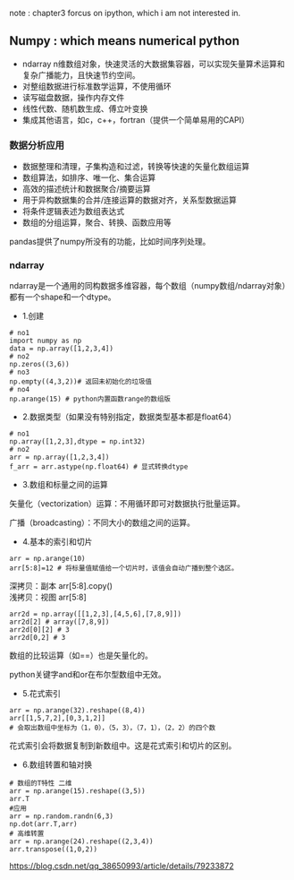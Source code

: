 note : chapter3 forcus on ipython, which i am not interested in.

## Numpy : which means numerical python

* ndarray n维数组对象，快速灵活的大数据集容器，可以实现矢量算术运算和复杂广播能力，且快速节约空间。
* 对整组数据进行标准数学运算，不使用循环
* 读写磁盘数据，操作内存文件
* 线性代数、随机数生成、傅立叶变换
* 集成其他语言，如c，c++，fortran（提供一个简单易用的CAPI）


### 数据分析应用

* 数据整理和清理，子集构造和过滤，转换等快速的矢量化数组运算
* 数组算法，如排序、唯一化、集合运算
* 高效的描述统计和数据聚合/摘要运算
* 用于异构数据集的合并/连接运算的数据对齐，关系型数据运算
* 将条件逻辑表述为数组表达式
* 数组的分组运算，聚合、转换、函数应用等

pandas提供了numpy所没有的功能，比如时间序列处理。

### ndarray

ndarray是一个通用的同构数据多维容器，每个数组（numpy数组/ndarray对象）都有一个shape和一个dtype。 

* 1.创建 

```
# no1
import numpy as np
data = np.array([1,2,3,4])
# no2
np.zeros((3,6))
# no3
np.empty((4,3,2))# 返回未初始化的垃圾值
# no4
np.arange(15) # python内置函数range的数组版
```

* 2.数据类型（如果没有特别指定，数据类型基本都是float64）

```
# no1
np.array([1,2,3],dtype = np.int32)
# no2
arr = np.array([1,2,3,4])
f_arr = arr.astype(np.float64) # 显式转换dtype
```

* 3.数组和标量之间的运算

矢量化（vectorization）运算：不用循环即可对数据执行批量运算。

广播（broadcasting）：不同大小的数组之间的运算。

* 4.基本的索引和切片
```
arr = np.arange(10)
arr[5:8]=12 # 将标量值赋值给一个切片时，该值会自动广播到整个选区。
```
深拷贝：副本 arr[5:8].copy()  
浅拷贝：视图 arr[5:8]

```
arr2d = np.array([[1,2,3],[4,5,6],[7,8,9]])
arr2d[2] # array([7,8,9])
arr2d[0][2] # 3
arr2d[0,2] # 3
```

数组的比较运算（如==）也是矢量化的。

python关键字and和or在布尔型数组中无效。

* 5.花式索引
```
arr = np.arange(32).reshape((8,4))
arr[[1,5,7,2],[0,3,1,2]]
# 会取出数组中坐标为（1，0），（5，3），（7，1），（2，2）的四个数
```

花式索引会将数据复制到新数组中。这是花式索引和切片的区别。

* 6.数组转置和轴对换

```
# 数组的T特性 二维
arr = np.arange(15).reshape((3,5))
arr.T
#应用
arr = np.random.randn(6,3)
np.dot(arr.T,arr)
# 高维转置 
arr = np.arange(24).reshape((2,3,4))
arr.transpose((1,0,2))
```
https://blog.csdn.net/qq_38650993/article/details/79233872


